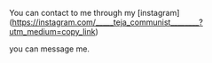 You can contact to me through my [instagram]  (https://instagram.com/_____teja_communist________?utm_medium=copy_link)

you can message me.

